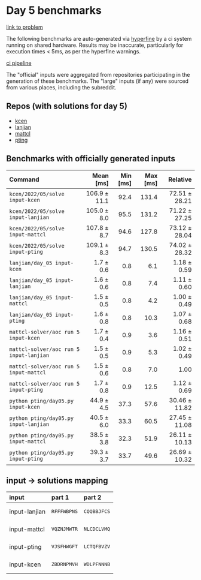 # Day 5 benchmarks

[link to problem](http://adventofcode.com/2022/day/5)

The following benchmarks are auto-generated via [hyperfine](https://github.com/sharkdp/hyperfine) by a ci system running on shared hardware. Results may be inaccurate, particularly for execution times < 5ms, as per the hyperfine warnings.

[ci pipeline](http://ci.papercode.net:8080/teams/aoc2022/pipelines/aoc-compare-2022)

The "official" inputs were aggregated from repositories participating in the generation of these benchmarks. The "large" inputs (if any) were sourced from various places, including the subreddit.

## Repos (with solutions for day 5)


- [kcen](https://github.com/kcen/AdventOfCode)
- [lanjian](https://github.com/LanJian/aoc-2022)
- [mattcl](https://github.com/mattcl/aoc2022)
- [pting](https://github.com/pting/aoc2022)

## Benchmarks with officially generated inputs
| Command | Mean [ms] | Min [ms] | Max [ms] | Relative |
|:---|---:|---:|---:|---:|
| `kcen/2022/05/solve input-kcen` | 106.9 ± 11.1 | 92.4 | 131.4 | 72.51 ± 28.21 |
| `kcen/2022/05/solve input-lanjian` | 105.0 ± 8.0 | 95.5 | 131.2 | 71.22 ± 27.25 |
| `kcen/2022/05/solve input-mattcl` | 107.8 ± 8.7 | 94.6 | 127.8 | 73.12 ± 28.04 |
| `kcen/2022/05/solve input-pting` | 109.1 ± 8.3 | 94.7 | 130.5 | 74.02 ± 28.32 |
| `lanjian/day_05 input-kcen` | 1.7 ± 0.6 | 0.8 | 6.1 | 1.18 ± 0.59 |
| `lanjian/day_05 input-lanjian` | 1.6 ± 0.6 | 0.8 | 7.4 | 1.11 ± 0.60 |
| `lanjian/day_05 input-mattcl` | 1.5 ± 0.5 | 0.8 | 4.2 | 1.00 ± 0.49 |
| `lanjian/day_05 input-pting` | 1.6 ± 0.8 | 0.8 | 10.3 | 1.07 ± 0.68 |
| `mattcl-solver/aoc run 5 input-kcen` | 1.7 ± 0.4 | 0.9 | 3.6 | 1.16 ± 0.51 |
| `mattcl-solver/aoc run 5 input-lanjian` | 1.5 ± 0.5 | 0.9 | 5.3 | 1.02 ± 0.49 |
| `mattcl-solver/aoc run 5 input-mattcl` | 1.5 ± 0.6 | 0.8 | 7.0 | 1.00 |
| `mattcl-solver/aoc run 5 input-pting` | 1.7 ± 0.8 | 0.9 | 12.5 | 1.12 ± 0.69 |
| `python pting/day05.py input-kcen` | 44.9 ± 4.5 | 37.3 | 57.6 | 30.46 ± 11.82 |
| `python pting/day05.py input-lanjian` | 40.5 ± 6.0 | 33.3 | 60.5 | 27.45 ± 11.08 |
| `python pting/day05.py input-mattcl` | 38.5 ± 3.8 | 32.3 | 51.9 | 26.11 ± 10.13 |
| `python pting/day05.py input-pting` | 39.3 ± 3.7 | 33.7 | 49.6 | 26.69 ± 10.32 |

## input -> solutions mapping
|input|part 1|part 2|
|:---|:---|:---|
|input-lanjian|<pre>RFFFWBPNS</pre>|<pre>CQQBBJFCS</pre>|
|input-mattcl|<pre>VQZNJMWTR</pre>|<pre>NLCDCLVMQ</pre>|
|input-pting|<pre>VJSFHWGFT</pre>|<pre>LCTQFBVZV</pre>|
|input-kcen|<pre>ZBDRNPMVH</pre>|<pre>WDLPFNNNB</pre>|

